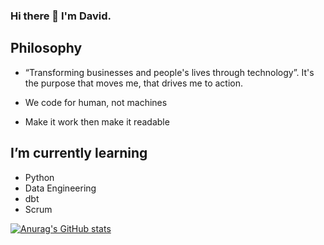 ### Hi there 👋 I'm David.

<!--
**daviddumke/daviddumke** is a ✨ _special_ ✨ repository because its `README.md` (this file) appears on your GitHub profile.

Here are some ideas to get you started:

- 🔭 I’m currently working on ...
- 🌱 I’m currently learning ...
- 👯 I’m looking to collaborate on ...
- 🤔 I’m looking for help with ...
- 💬 Ask me about ...
- 📫 How to reach me: ...
- 😄 Pronouns: ...
- ⚡ Fun fact: ...
-->


**Philosophy**
---

- “Transforming businesses and people's lives through technology”. It's the purpose that moves me, that drives me to action.

- We code for human, not machines
- Make it work then make it readable


**I’m currently learning**
---
- Python
- Data Engineering
- dbt
- Scrum


[![Anurag's GitHub stats](https://github-readme-stats.vercel.app/api?username=daviddumke)](https://github.com/daviddumke/github-readme-stats)
